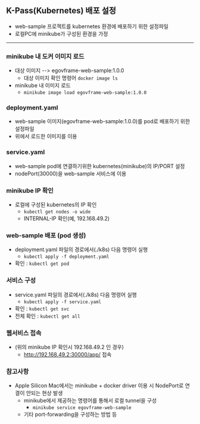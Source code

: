 ## K-Pass(Kubernetes) 배포 설정
- web-sample 프로젝트를 kubernetes 환경에 배포하기 위한 설정파일
- 로컬PC에 minikube가 구성된 환경을 가정

---
### minikube 내 도커 이미지 로드
- 대상 이미지 --> egovframe-web-sample:1.0.0
  - 대상 이미지 확인 명령어 ``` docker image ls ```
- minikube 내 이미지 로드
  - ``` minikube image load egovframe-web-sample:1.0.0 ```

### deployment.yaml
- web-sample 이미지(egovframe-web-sample:1.0.0)를 pod로 배포하기 위한 설정파일
- 위에서 로드한 이미지를 이용

### service.yaml
- web-sample pod에 연결하기위한 kubernetes(minikube)의 IP/PORT 설정
- nodePort(30000)을 web-sample 서비스에 이용

### minikube IP 확인
- 로컬에 구성된 kubernetes의 IP 확인
  - ```kubectl get nodes -o wide```
  - INTERNAL-IP 확인(예, 192.168.49.2)

### web-sample 배포 (pod 생성)
- deployment.yaml 파일의 경로에서(./k8s) 다음 명령어 실행
  - ```kubectl apply -f deployment.yaml```
- 확인 : ```kubectl get pod```

### 서비스 구성
- service.yaml 파일의 경로에서(./k8s) 다음 명령어 실행
  - ```kubectl apply -f service.yaml```
- 확인 : ```kubectl get svc```
- 전체 확인 : ```kubectl get all```

### 웹서비스 접속
- (위의 minikube IP 확인시 192.168.49.2 인 경우) 
  - http://192.168.49.2:30000/app/ 접속

### 참고사항
- Apple Silicon Mac에서는 minikube + docker driver 이용 시 NodePort로 연결이 안되는 현상 발생
  - minikube에서 제공하는 명령어를 통해서 로컬 tunnel을 구성 
    - ```minikube service egovframe-web-sample```
  - 기타 port-forwarding을 구성하는 방법 등
